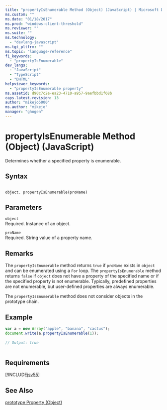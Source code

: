 ```yaml
---
title: "propertyIsEnumerable Method (Object) (JavaScript) | Microsoft Docs"
ms.custom: ""
ms.date: "01/18/2017"
ms.prod: "windows-client-threshold"
ms.reviewer: ""
ms.suite: ""
ms.technology: 
  - "devlang-javascript"
ms.tgt_pltfrm: ""
ms.topic: "language-reference"
f1_keywords: 
  - "propertyIsEnumerable"
dev_langs: 
  - "JavaScript"
  - "TypeScript"
  - "DHTML"
helpviewer_keywords: 
  - "propertyIsEnumerable property"
ms.assetid: d90c7c2e-ea23-4710-a957-9aefbbd1f68b
caps.latest.revision: 13
author: "mikejo5000"
ms.author: "mikejo"
manager: "ghogen"
---
```

# propertyIsEnumerable Method (Object) (JavaScript)
Determines whether a specified property is enumerable.  
  
## Syntax  
  
```  
  
object. propertyIsEnumerable(proName)  
```  
  
## Parameters  
 `object`  
 Required. Instance of an object.  
  
 `proName`  
 Required. String value of a property name.  
  
## Remarks  
 The `propertyIsEnumerable` method returns `true` if `proName` exists in `object` and can be enumerated using a `For` loop. The `propertyIsEnumerable` method returns `false` if `object` does not have a property of the specified name or if the specified property is not enumerable. Typically, predefined properties are not enumerable, but user-defined properties are always enumerable.  
  
 The `propertyIsEnumerable` method does not consider objects in the prototype chain.  
  
## Example  
  
```JavaScript  
var a = new Array("apple", "banana", "cactus");  
document.write(a.propertyIsEnumerable(1));  
  
// Output: true  
  
```  
  
## Requirements  
 [!INCLUDE[jsv55](../../javascript/reference/includes/jsv55-md.md)]  
  
## See Also  
 [prototype Property (Object)](../../javascript/reference/prototype-property-object-javascript.md)